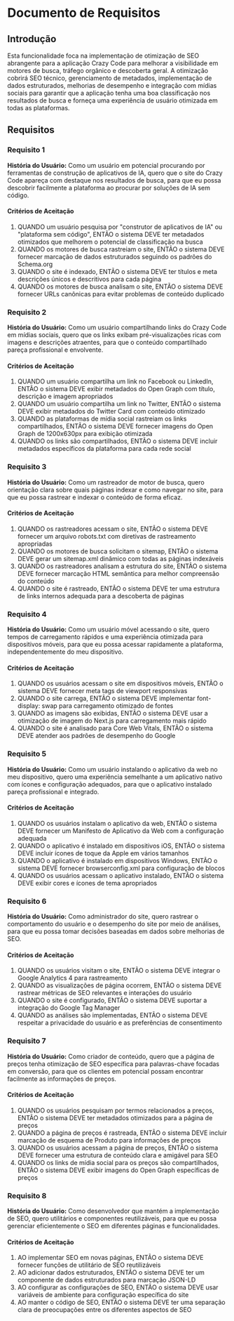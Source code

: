 # Documento de Requisitos

## Introdução

Esta funcionalidade foca na implementação de otimização de SEO abrangente para a aplicação Crazy Code para melhorar a visibilidade em motores de busca, tráfego orgânico e descoberta geral. A otimização cobrirá SEO técnico, gerenciamento de metadados, implementação de dados estruturados, melhorias de desempenho e integração com mídias sociais para garantir que a aplicação tenha uma boa classificação nos resultados de busca e forneça uma experiência de usuário otimizada em todas as plataformas.

## Requisitos

### Requisito 1

**História do Usuário:** Como um usuário em potencial procurando por ferramentas de construção de aplicativos de IA, quero que o site do Crazy Code apareça com destaque nos resultados de busca, para que eu possa descobrir facilmente a plataforma ao procurar por soluções de IA sem código.

#### Critérios de Aceitação

1. QUANDO um usuário pesquisa por "construtor de aplicativos de IA" ou "plataforma sem código", ENTÃO o sistema DEVE ter metadados otimizados que melhorem o potencial de classificação na busca
2. QUANDO os motores de busca rastreiam o site, ENTÃO o sistema DEVE fornecer marcação de dados estruturados seguindo os padrões do Schema.org
3. QUANDO o site é indexado, ENTÃO o sistema DEVE ter títulos e meta descrições únicos e descritivos para cada página
4. QUANDO os motores de busca analisam o site, ENTÃO o sistema DEVE fornecer URLs canônicas para evitar problemas de conteúdo duplicado

### Requisito 2

**História do Usuário:** Como um usuário compartilhando links do Crazy Code em mídias sociais, quero que os links exibam pré-visualizações ricas com imagens e descrições atraentes, para que o conteúdo compartilhado pareça profissional e envolvente.

#### Critérios de Aceitação

1. QUANDO um usuário compartilha um link no Facebook ou LinkedIn, ENTÃO o sistema DEVE exibir metadados do Open Graph com título, descrição e imagem apropriados
2. QUANDO um usuário compartilha um link no Twitter, ENTÃO o sistema DEVE exibir metadados do Twitter Card com conteúdo otimizado
3. QUANDO as plataformas de mídia social rastreiam os links compartilhados, ENTÃO o sistema DEVE fornecer imagens do Open Graph de 1200x630px para exibição otimizada
4. QUANDO os links são compartilhados, ENTÃO o sistema DEVE incluir metadados específicos da plataforma para cada rede social

### Requisito 3

**História do Usuário:** Como um rastreador de motor de busca, quero orientação clara sobre quais páginas indexar e como navegar no site, para que eu possa rastrear e indexar o conteúdo de forma eficaz.

#### Critérios de Aceitação

1. QUANDO os rastreadores acessam o site, ENTÃO o sistema DEVE fornecer um arquivo robots.txt com diretivas de rastreamento apropriadas
2. QUANDO os motores de busca solicitam o sitemap, ENTÃO o sistema DEVE gerar um sitemap.xml dinâmico com todas as páginas indexáveis
3. QUANDO os rastreadores analisam a estrutura do site, ENTÃO o sistema DEVE fornecer marcação HTML semântica para melhor compreensão do conteúdo
4. QUANDO o site é rastreado, ENTÃO o sistema DEVE ter uma estrutura de links internos adequada para a descoberta de páginas

### Requisito 4

**História do Usuário:** Como um usuário móvel acessando o site, quero tempos de carregamento rápidos e uma experiência otimizada para dispositivos móveis, para que eu possa acessar rapidamente a plataforma, independentemente do meu dispositivo.

#### Critérios de Aceitação

1. QUANDO os usuários acessam o site em dispositivos móveis, ENTÃO o sistema DEVE fornecer meta tags de viewport responsivas
2. QUANDO o site carrega, ENTÃO o sistema DEVE implementar font-display: swap para carregamento otimizado de fontes
3. QUANDO as imagens são exibidas, ENTÃO o sistema DEVE usar a otimização de imagem do Next.js para carregamento mais rápido
4. QUANDO o site é analisado para Core Web Vitals, ENTÃO o sistema DEVE atender aos padrões de desempenho do Google

### Requisito 5

**História do Usuário:** Como um usuário instalando o aplicativo da web no meu dispositivo, quero uma experiência semelhante a um aplicativo nativo com ícones e configuração adequados, para que o aplicativo instalado pareça profissional e integrado.

#### Critérios de Aceitação

1. QUANDO os usuários instalam o aplicativo da web, ENTÃO o sistema DEVE fornecer um Manifesto de Aplicativo da Web com a configuração adequada
2. QUANDO o aplicativo é instalado em dispositivos iOS, ENTÃO o sistema DEVE incluir ícones de toque da Apple em vários tamanhos
3. QUANDO o aplicativo é instalado em dispositivos Windows, ENTÃO o sistema DEVE fornecer browserconfig.xml para configuração de blocos
4. QUANDO os usuários acessam o aplicativo instalado, ENTÃO o sistema DEVE exibir cores e ícones de tema apropriados

### Requisito 6

**História do Usuário:** Como administrador do site, quero rastrear o comportamento do usuário e o desempenho do site por meio de análises, para que eu possa tomar decisões baseadas em dados sobre melhorias de SEO.

#### Critérios de Aceitação

1. QUANDO os usuários visitam o site, ENTÃO o sistema DEVE integrar o Google Analytics 4 para rastreamento
2. QUANDO as visualizações de página ocorrem, ENTÃO o sistema DEVE rastrear métricas de SEO relevantes e interações do usuário
3. QUANDO o site é configurado, ENTÃO o sistema DEVE suportar a integração do Google Tag Manager
4. QUANDO as análises são implementadas, ENTÃO o sistema DEVE respeitar a privacidade do usuário e as preferências de consentimento

### Requisito 7

**História do Usuário:** Como criador de conteúdo, quero que a página de preços tenha otimização de SEO específica para palavras-chave focadas em conversão, para que os clientes em potencial possam encontrar facilmente as informações de preços.

#### Critérios de Aceitação

1. QUANDO os usuários pesquisam por termos relacionados a preços, ENTÃO o sistema DEVE ter metadados otimizados para a página de preços
2. QUANDO a página de preços é rastreada, ENTÃO o sistema DEVE incluir marcação de esquema de Produto para informações de preços
3. QUANDO os usuários acessam a página de preços, ENTÃO o sistema DEVE fornecer uma estrutura de conteúdo clara e amigável para SEO
4. QUANDO os links de mídia social para os preços são compartilhados, ENTÃO o sistema DEVE exibir imagens do Open Graph específicas de preços

### Requisito 8

**História do Usuário:** Como desenvolvedor que mantém a implementação de SEO, quero utilitários e componentes reutilizáveis, para que eu possa gerenciar eficientemente o SEO em diferentes páginas e funcionalidades.

#### Critérios de Aceitação

1. AO implementar SEO em novas páginas, ENTÃO o sistema DEVE fornecer funções de utilitário de SEO reutilizáveis
2. AO adicionar dados estruturados, ENTÃO o sistema DEVE ter um componente de dados estruturados para marcação JSON-LD
3. AO configurar as configurações de SEO, ENTÃO o sistema DEVE usar variáveis de ambiente para configuração específica do site
4. AO manter o código de SEO, ENTÃO o sistema DEVE ter uma separação clara de preocupações entre os diferentes aspectos de SEO